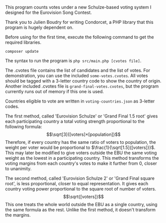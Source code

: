 This program counts votes under a new Schulze-based voting system I designed for the Eurovision Song Contest.

Thank you to Julien Boudry for writing Condorcet, a PHP library that this program is hugely dependent on.

Before using for the first time, execute the following command to get the required libraries.
```shell
composer update
```

The syntax to run the program is `php src/main.php [cvotes file]`.

The .cvotes file contains the list of candidates and the list of votes. For demonstration, you can use the included `some-votes.cvotes`. All votes should be tagged with a 3-letter country code to show the country of origin.
Another included .cvotes file is `grand-final-votes.cvotes`, but the program currently runs out of memory if this one is used.

Countries eligible to vote are written in `voting-countries.json` as 3-letter codes.


The first method, called 'Eurovision Schulze' or 'Grand Final 1.5 root' gives each participating country a total voting strength proportional to the following formula:
$$\sqrt[3]{[voters]×[population]}$$
Therefore, if every country has the same ratio of voters to population, the weight per voter would be proportional to $\frac{1}{\sqrt[1.5]{[voters]}}$.
This may later be modified to give voters outside the EBU the same voting weight as the lowest in a participating country.
This method transforms the voting margins from each country's votes to make it further from 0, closer to unanimity.

The second method, called 'Eurovision Schulze 2' or 'Grand Final square root', is less proportional, closer to equal representation. It gives each country voting power proportional to the square root of number of voters.
$$\sqrt{[voters]}$$
This one treats the whole world outside the EBU as a single country, using the same formula as the rest. Unlike the first method, it doesn't transform the margins.
